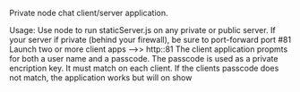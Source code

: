 Private node chat client/server application.

Usage:
Use node to run staticServer.js on any private or public server.
If your server if private (behind your firewall), be sure to port-forward port #81
Launch two or more client apps   -->>     http:<your-server-IP>:81
The client application propmts for both a user name and a passcode.
The passcode is used as a private encription key. It must match on each
client. 
If the clients passcode does not match, the application works but will on show
